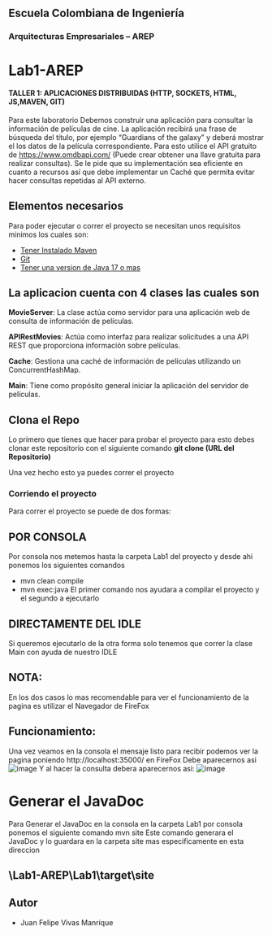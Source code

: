 ## Escuela Colombiana de Ingeniería
### Arquitecturas Empresariales – AREP
# Lab1-AREP
#### TALLER 1: APLICACIONES DISTRIBUIDAS (HTTP, SOCKETS, HTML, JS,MAVEN, GIT)
Para este laboratorio Debemos construir una aplicación para consultar la información de películas de cine.  La aplicación recibirá una frase de búsqueda del título, por ejemplo “Guardians of the galaxy”  y deberá mostrar el los datos de la película correspondiente. Para esto utilice el API gratuito de https://www.omdbapi.com/ (Puede crear obtener una llave gratuita para realizar consultas). Se le pide que su implementación sea eficiente en cuanto a recursos así que debe implementar un Caché que permita evitar hacer consultas repetidas al API externo.
## Elementos necesarios 
Para poder ejecutar o correr el proyecto se necesitan unos requisitos minimos los cuales son:
* [Tener Instalado Maven](https://maven.apache.org/download.cgi)
* [Git](https://git-scm.com/downloads)
* [Tener una version de Java 17 o mas](https://www.oracle.com/co/java/technologies/downloads/)

## La aplicacion cuenta con 4 clases las cuales son

**MovieServer**: La clase actúa como servidor para una aplicación web de consulta de información de películas.

**APIRestMovies**: Actúa como interfaz para realizar solicitudes a una API REST que proporciona información sobre películas.

**Cache**: Gestiona una caché de información de películas utilizando un ConcurrentHashMap.

**Main**: Tiene como propósito general iniciar la aplicación del servidor de películas.

## Clona el Repo

Lo primero que tienes que hacer para probar el proyecto para esto debes clonar este repositorio con el siguiente comando
 **git clone (URL del Repositorio)** 
 
 Una vez hecho esto ya puedes correr el proyecto

### Corriendo el proyecto
Para correr el proyecto se puede de dos formas:

## POR CONSOLA
Por consola nos metemos hasta la carpeta Lab1 del proyecto y desde ahi ponemos los siguientes comandos

* mvn clean compile
* mvn exec:java
El primer comando nos ayudara a compilar el proyecto y el segundo a ejecutarlo
## DIRECTAMENTE DEL IDLE
Si queremos ejecutarlo de la otra forma solo tenemos que correr la clase Main con ayuda de nuestro IDLE

## NOTA:
En los dos casos lo mas recomendable para ver el funcionamiento de la pagina es utilizar el Navegador de FireFox

## Funcionamiento:
Una vez veamos en la consola el mensaje listo para recibir podemos ver la pagina poniendo http://localhost:35000/ en FireFox
Debe aparecernos asi
![image](https://github.com/JuanFe2001/Lab1-AREP/assets/123691538/b2e2a7d0-8c19-43bd-aeb8-a28124b896fb)
Y al hacer la consulta debera aparecernos asi:
![image](https://github.com/JuanFe2001/Lab1-AREP/assets/123691538/cfb6a610-a0a3-452b-9955-c03c6c726873)

# Generar el JavaDoc
Para Generar el JavaDoc en la consola en la carpeta Lab1 por consola ponemos el siguiente comando
mvn site
Este comando generara el JavaDoc y lo guardara en la carpeta site mas especificamente en esta direccion

## \Lab1-AREP\Lab1\target\site

## Autor
* Juan Felipe Vivas Manrique










